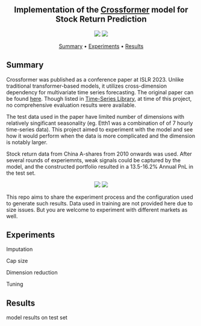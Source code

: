 
<h2 align="center">Implementation of the <a href="https://github.com/Thinklab-SJTU/Crossformer">Crossformer</a> model for Stock Return Prediction</h2>
<p align="center">
<img src="https://img.shields.io/badge/python-3670A0?style=for-the-badge&logo=python&logoColor=ffdd54">
  <img src="https://img.shields.io/badge/PyTorch-%23EE4C2C.svg?style=for-the-badge&logo=PyTorch&logoColor=white">
</p>

<p align="center">
  <a href="#summary">Summary</a> •
  <a href="#experiments">Experiments</a> •
  <a href="#results">Results</a>
  
  
</p>



## Summary

Crossformer was published as a conference paper at ISLR 2023. Unlike traditional transformer-based models, it utilizes cross-dimension dependency for multivariate time series forecasting. The original paper can be found <a href="https://openreview.net/pdf?id=vSVLM2j9eie">here</a>. Though listed in <a href="https://github.com/thuml/Time-Series-Library">Time-Series Library</a>, at time of this project, no comprehensive evaluation results were available.

The test data used in the paper have limited number of dimensions with relatively singificant seasonality (eg. Etth1 was a combination of of 7 hourly time-series data). This project aimed to experiment with the model and see how it would perform when the data is more complicated and the dimension is notably larger.

Stock return data from China A-shares from 2010 onwards was used. After several rounds of experiemnts, weak signals could be captured by the model, and the constructed portfolio resulted in a 13.5-16.2% Annual PnL in the test set.
<p align="center">
<img src="https://github.com/austinmyc/CrossFormer/assets/59735570/222a6c68-1dcd-449a-a4cb-1f923743ece7">
<img src="https://github.com/austinmyc/CrossFormer/assets/59735570/b09a9b6b-a1c6-4244-8dc8-ae65d33c3032">
</p>

This repo aims to share the experiment process and the configuration used to generate such results. Data used in training are not provided here due to size issues. But you are welcome to experiment with different markets as well.

## Experiments

Imputation

Cap size

Dimension reduction

Tuning





## Results

model results on test set


